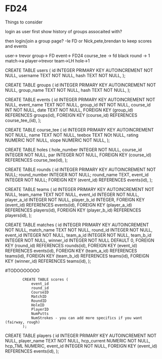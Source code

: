 # FD24

Things to consider

login as user first
show history of groups assocaited with?

then login/join a group page?
-Ie FD or Nick,pete,brendan to keep scores and events


user-> trevor
group-> FD
event-> FD24
course_tee -> fd black
round -> 1
match->a
player->trevor
team->LH
hole->1



CREATE TABLE users (
    id INTEGER PRIMARY KEY AUTOINCREMENT NOT NULL,
    username TEXT NOT NULL,
    hash TEXT NOT NULL,
);

CREATE TABLE groups (
    id INTEGER PRIMARY KEY AUTOINCREMENT NOT NULL,
    group_name TEXT NOT NULL,
    hash TEXT NOT NULL,
);

CREATE TABLE events (
    id INTEGER PRIMARY KEY AUTOINCREMENT NOT NULL,
    event_name TEXT NOT NULL,
    group_id INT NOT NULL,
    course_id INT NOT NULL,
    date TEXT NOT NULL,
    FOREIGN KEY (group_id) REFERENCES groups(id),
    FOREIGN KEY (course_id) REFERENCES course_tee_(id),
);

CREATE TABLE course_tee (
    id INTEGER PRIMARY KEY AUTOINCREMENT NOT NULL,
    name TEXT NOT NULL,
    teebox TEXT NOt NULL,
    rating NUMERIC NOT NULL,
    slope NUMERIC NOT NULL,
);

CREATE TABLE holes (
    hole_number INTEGER NOT NULL,
    course_id INTEGER NOT NULL,
    par INTEGER NOT NULL,
    FOREIGN KEY (course_id) REFERENCES course_tee(id),
);

CREATE TABLE rounds (
    id INTEGER PRIMARY KEY AUTOINCREMENT NOT NULL;
    round_number INTEGER NOT NULL;
    round_name TEXT,
    event_id INTEGER NOT NULL;
    FOREIGN KEY (event_id) REFERENCES events(id),
);

CREATE TABLE teams (
    id INTEGER PRIMARY KEY AUTOINCREMENT NOT NULL,
    team_name TEXT NOT NULL,
    event_id INTEGER NOT NULL,
    player_a_id INTEGER NOT NULL,
    player_b_id INTEGER,
    FOREIGN KEY (event_id) REFERENCES events(id),
    FOREIGN KEY (player_a_id) REFERENCES players(id),
    FOREIGN KEY (player_b_id) REFERENCES players(id),
);

CREATE TABLE matches (
    id INTEGER PRIMARY KEY AUTOINCREMENT NOT NULL,
    match_name TEXT NOT NULL,
    round_id INTEGER NOT NULL,
    event_id INTEGER NOT NULL,
    team_a_id INTEGER NOT NULL,
    team_b_id INTEGER NOT NULL,
    winner_id INTEGER NOT NULL DEFAULT 0,
    FOREIGN KEY (round_id) REFERENCES rounds(id),
    FOREIGN KEY (event_id) REFERENCES events(id),
    FOREIGN KEY (team_a_id) REFERENCES teams(id),
    FOREIGN KEY (team_b_id) REFERENCES teams(id),
    FOREIGN KEY (winner_id) REFERENCES teams(id),
);

#TODOOOOOOO

            CREATE TABLE scores (
                event_id
                round_id
                CourseID
                MatchID
                RoundID
                HoleID
                PlayerID
                NumPutts
                NumStrokes - you can add more specifics if you want (fairway, rough)
            );

CREATE TABLE players (
    id INTEGER PRIMARY KEY AUTOINCREMENT NOT NULL,
    player_name TEXT NOT NULL,
    hcp_current NUMERIC NOT NULL,
    hcp_TML NUMERIC,
    event_id INTEGER NOT NULL,
    FOREIGN KEY (event_id) REFERENCES events(id),
);